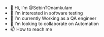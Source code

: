 - 👋 Hi, I’m @SebinTOnamkulam
- 👀 I’m interested in software testing
- 🌱 I’m currently Working as a QA engineer
- 💞️ I’m looking to collaborate on Automation
- 📫 How to reach me 

<!---
SebinTOnamkulam/SebinTOnamkulam is a ✨ special ✨ repository because its `README.md` (this file) appears on your GitHub profile.
You can click the Preview link to take a look at your changes.
--->
